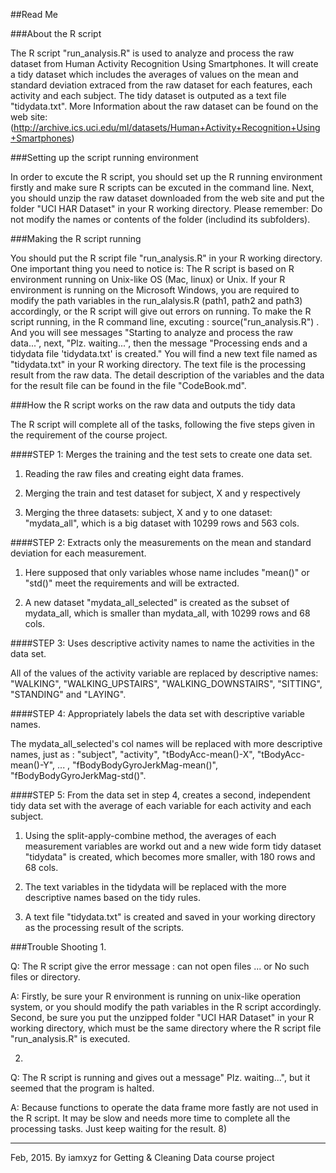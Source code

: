 

##Read Me 

###About the R script

The R script "run_analysis.R" is used to analyze and process the raw dataset from Human 
Activity Recognition Using Smartphones. It will create a tidy dataset which includes the averages 
of values on the mean and standard deviation extraced from the raw dataset for each features, each 
activity and each subject. The tidy dataset is outputed as a text file "tidydata.txt". More 
Information about the raw dataset can be found on the web site:
(http://archive.ics.uci.edu/ml/datasets/Human+Activity+Recognition+Using+Smartphones)


###Setting up the script running environment

In order to excute the R script, you should set up the R running environment firstly
and make sure R scripts can be excuted in the command line. Next, you should unzip
the raw dataset downloaded from the web site and put the folder "UCI HAR Dataset" in
your R working directory. Please remember: Do not modify the names or contents of the 
folder (includind its subfolders).

###Making the R script running

You should put the R script file "run_analysis.R" in your R working directory. One 
important thing you need to notice is: The R script is based on R environment running
on Unix-like OS (Mac, linux) or Unix. If your R environment is running on the Microsoft
Windows, you are required to modify the path variables in the run_alalysis.R (path1, 
path2 and path3) accordingly, or the R script will give out errors on running.
To make the R script running, in the R command line, excuting : source("run_analysis.R")
. And you will see messages "Starting to analyze and process the raw data...", next, 
"Plz. waiting...", then the message "Processing ends and a tidydata file 'tidydata.txt' 
is created." You will find a new text file named as "tidydata.txt" in your R working directory.
The text file is the processing result from the raw data. The detail description of the variables 
and the data for the result file can be found in the file "CodeBook.md".

###How the R script works on the raw data and outputs the tidy data 

The R script will complete all of the tasks, following the five steps given in the requirement of 
the course project.

####STEP 1:  Merges the training and the test sets to create one data set.

1. Reading the raw files and creating eight data frames.

2. Merging the train and test dataset for subject, X and y respectively

3. Merging the three datasets: subject, X and y to one dataset: "mydata_all", which is a big dataset
with 10299 rows and 563 cols. 

####STEP 2: Extracts only the measurements on the mean and standard deviation for each measurement.

1. Here supposed that only variables whose name includes "mean()" or "std()" meet the requirements
and will be extracted.

2. A new dataset "mydata_all_selected" is created as the subset of mydata_all, which is smaller than 
mydata_all, with 10299 rows and 68 cols.

####STEP 3: Uses descriptive activity names to name the activities in the data set.

All of the values of the activity variable are replaced by descriptive names: "WALKING", "WALKING_UPSTAIRS", 
"WALKING_DOWNSTAIRS", "SITTING", "STANDING" and "LAYING".

####STEP 4: Appropriately labels the data set with descriptive variable names. 

The mydata_all_selected's col names will be replaced with more descriptive names, just as :
"subject", "activity", "tBodyAcc-mean()-X", "tBodyAcc-mean()-Y", ... , "fBodyBodyGyroJerkMag-mean()",
"fBodyBodyGyroJerkMag-std()".


####STEP 5: From the data set in step 4, creates a second, independent tidy data set with the average of each variable for each activity and each subject.

1. Using the split-apply-combine method,  the averages of each measurement variables are workd out and
a new wide form tidy dataset "tidydata" is created, which becomes more smaller, with 180 rows and 68 cols.

2. The text variables in the tidydata will be replaced with the more descriptive names based on the tidy rules.

3. A text file "tidydata.txt" is created and saved in your working directory as the processing result of the scripts.

###Trouble Shooting
1.

Q: The R script give the error message : can not open files ... or No such files or directory.

A: Firstly, be sure your R environment is running on unix-like operation system, or you should modify the path variables
in the R script accordingly. Second, be sure you put the unzipped folder "UCI HAR Dataset" in your R working directory,
which must be the same directory where the R script file "run_analysis.R" is executed.

2.

Q: The R script is running and gives out a message" Plz. waiting...", but it seemed that the program is halted.

A: Because functions to operate the data frame more fastly are not used in the R script. It may be slow and needs more
time to complete all the processing tasks. Just keep waiting for the result. 8)

***
Feb, 2015. By iamxyz for Getting & Cleaning Data course project